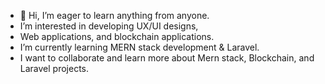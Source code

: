 - 👋 Hi, I’m eager to learn anything from anyone. 
- I’m interested in developing UX/UI designs,   
- Web applications, and blockchain applications.
- I’m currently learning MERN stack development & Laravel.
- I want to collaborate and learn more about Mern stack, Blockchain, and Laravel projects.

<!---
MaitisamY/MaitisamY is a ✨ special ✨ repository because its `README.md` (this file) appears on your GitHub profile.
You can click the Preview link to take a look at your changes.
--->
